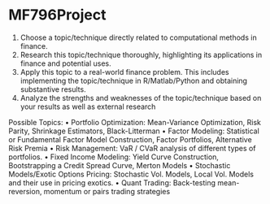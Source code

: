 # MF796Project

1. Choose a topic/technique directly related to computational methods in finance.
2. Research this topic/technique thoroughly, highlighting its applications in finance and potential uses.
3. Apply this topic to a real-world finance problem. This includes implementing the topic/technique in R/Matlab/Python and obtaining substantive results.
4. Analyze the strengths and weaknesses of the topic/technique based on your results as well as external research

Possible Topics:
• Portfolio Optimization: Mean-Variance Optimization, Risk Parity, Shrinkage Estimators, Black-Litterman
• Factor Modeling: Statistical or Fundamental Factor Model Construction, Factor Portfolios, Alternative Risk Premia
• Risk Management: VaR / CVaR analysis of different types of portfolios.
• Fixed Income Modeling: Yield Curve Construction, Bootstrapping a Credit Spread Curve, Merton Models
• Stochastic Models/Exotic Options Pricing: Stochastic Vol. Models, Local Vol. Models and their use in pricing exotics.
• Quant Trading: Back-testing mean-reversion, momentum or pairs trading strategies
